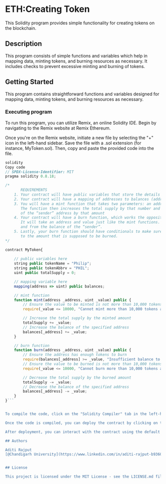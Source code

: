 # ETH:Creating Token 
This Solidity program provides simple functionality for creating tokens on the blockchain.

## Description
This program consists of simple functions and variables which help in mapping data, minting tokens, and burning resources as necessary. It includes checks to prevent excessive minting and burning of tokens.

## Getting Started
This program contains straightforward functions and variables designed for mapping data, minting tokens, and burning resources as necessary.

### Executing program
To run this program, you can utilize Remix, an online Solidity IDE. Begin by navigating to the Remix website at Remix Ethereum.

Once you're on the Remix website, initiate a new file by selecting the "+" icon in the left-hand sidebar. Save the file with a .sol extension (for instance, MyToken.sol). Then, copy and paste the provided code into the file.

```javascript 
solidity
Copy code
// SPDX-License-Identifier: MIT
pragma solidity 0.8.18;

/*
       REQUIREMENTS
    1. Your contract will have public variables that store the details about your coin (Token Name, Token Abbrv., Total Supply)
    2. Your contract will have a mapping of addresses to balances (address => uint)
    3. You will have a mint function that takes two parameters: an address and a value. 
       The function then increases the total supply by that number and increases the balance 
       of the “sender” address by that amount
    4. Your contract will have a burn function, which works the opposite of the mint function, as it will destroy tokens. 
       It will take an address and value just like the mint functions. It will then deduct the value from the total supply 
       and from the balance of the “sender”.
    5. Lastly, your burn function should have conditionals to make sure the balance of "sender" is greater than or equal 
       to the amount that is supposed to be burned.
*/

contract MyToken{
    
    // public variables here
    string public tokenName = "Philip";
    string public tokenAbbrv = "PHIL";
    uint public totalSupply = 0;

    // mapping variable here
    mapping(address => uint) public balances; 

    // mint function
    function mint(address _address, uint _value) public {
        // Ensure the value to be minted is not more than 10,000 tokens
        require(_value <= 10000, "Cannot mint more than 10,000 tokens at a time");

        // Increase the total supply by the minted amount
        totalSupply += _value;
        // Increase the balance of the specified address
        balances[_address] += _value;
    }

    // burn function
    function burn(address _address, uint _value) public {
        // Ensure the address has enough tokens to burn
        require(balances[_address] >= _value, "Insufficient balance to burn");
        // Ensure the value to be burned is not more than 10,000 tokens
        require(_value <= 10000, "Cannot burn more than 10,000 tokens at a time");

        // Decrease the total supply by the burned amount
        totalSupply -= _value;
        // Decrease the balance of the specified address
        balances[_address] -= _value;
    }
}```


To compile the code, click on the "Solidity Compiler" tab in the left-hand sidebar. Make sure the "Compiler" option is set to "0.8.18" (or another compatible version), and then click on the "Compile MyToken.sol" (or whatever the file name is) button.

Once the code is compiled, you can deploy the contract by clicking on the "Deploy & Run Transactions" tab in the left-hand sidebar. Select the "MyToken" contract from the dropdown menu, and then click on the "Deploy" button.

After deployment, you can interact with the contract using the default addresses provided. You can mint new tokens to an address and burn tokens from an address. Each address acts as a different user, allowing you to perform various operations on it.

## Authors

Aditi Rajput
[@Chandigarh University](https://www.linkedin.com/in/aditi-rajput-b9360720b/)


## License

This project is licensed under the MIT License - see the LICENSE.md file for details
